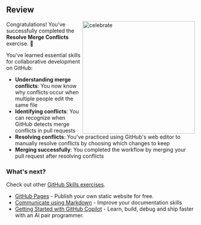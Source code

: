 ## Review

<img src=https://octodex.github.com/images/benevocats.jpg alt=celebrate width=300 align=right>

Congratulations! You've successfully completed the **Resolve Merge Conflicts** exercise. 🎉

You've learned essential skills for collaborative development on GitHub:

- **Understanding merge conflicts**: You now know why conflicts occur when multiple people edit the same file
- **Identifying conflicts**: You can recognize when GitHub detects merge conflicts in pull requests
- **Resolving conflicts**: You've practiced using GitHub's web editor to manually resolve conflicts by choosing which changes to keep
- **Merging successfully**: You completed the workflow by merging your pull request after resolving conflicts

### What's next?

Check out other [GitHub Skills exercises](https://learn.github.com/skills).

- [GitHub Pages](https://github.com/skills/github-pages) - Publish your own static website for free.
- [Communicate using Markdown](https://github.com/skills/communicate-using-markdown) - Improve your documentation skills
- [Getting Started with GitHub Copilot](https://github.com/skills/getting-started-with-github-copilot) - Learn, build, debug and ship faster with an AI pair programmer.
